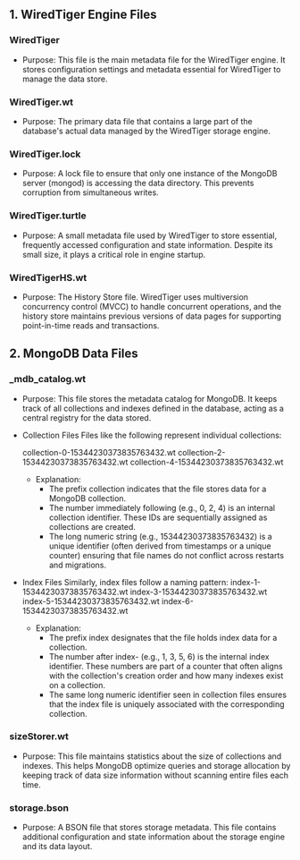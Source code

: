 ## 1. WiredTiger Engine Files
### WiredTiger
- Purpose:
This file is the main metadata file for the WiredTiger engine. It stores configuration settings and metadata essential for WiredTiger to manage the data store.

### WiredTiger.wt
- Purpose:
The primary data file that contains a large part of the database's actual data managed by the WiredTiger storage engine.

### WiredTiger.lock
- Purpose:
A lock file to ensure that only one instance of the MongoDB server (mongod) is accessing the data directory. This prevents corruption from simultaneous writes.

### WiredTiger.turtle
- Purpose:
A small metadata file used by WiredTiger to store essential, frequently accessed configuration and state information. Despite its small size, it plays a critical role in engine startup.

### WiredTigerHS.wt
- Purpose:
The History Store file. WiredTiger uses multiversion concurrency control (MVCC) to handle concurrent operations, and the history store maintains previous versions of data pages for supporting point-in-time reads and transactions.


## 2. MongoDB Data Files
### _mdb_catalog.wt
- Purpose:
This file stores the metadata catalog for MongoDB. It keeps track of all collections and indexes defined in the database, acting as a central registry for the data stored.
- Collection Files
Files like the following represent individual collections:

    collection-0-15344230373835763432.wt collection-2-15344230373835763432.wt collection-4-15344230373835763432.wt 
    - Explanation:
        - The prefix collection indicates that the file stores data for a MongoDB collection.
        - The number immediately following (e.g., 0, 2, 4) is an internal collection identifier. These IDs are sequentially assigned as collections are created.
        - The long numeric string (e.g., 15344230373835763432) is a unique identifier (often derived from timestamps or a unique counter) ensuring that file names do not conflict across restarts and migrations.
- Index Files
Similarly, index files follow a naming pattern:
    index-1-15344230373835763432.wt index-3-15344230373835763432.wt index-5-15344230373835763432.wt index-6-15344230373835763432.wt
    - Explanation:
        - The prefix index designates that the file holds index data for a collection.
        - The number after index- (e.g., 1, 3, 5, 6) is the internal index identifier. These numbers are part of a counter that often aligns with the collection's creation order and how many indexes exist on a collection.
        - The same long numeric identifier seen in collection files ensures that the index file is uniquely associated with the corresponding collection.
### sizeStorer.wt
- Purpose:
This file maintains statistics about the size of collections and indexes. This helps MongoDB optimize queries and storage allocation by keeping track of data size information without scanning entire files each time.

### storage.bson
- Purpose:
A BSON file that stores storage metadata. This file contains additional configuration and state information about the storage engine and its data layout.
